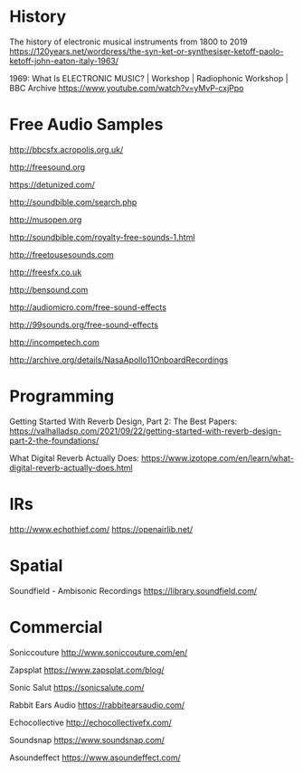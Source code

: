 # History

The history of electronic musical instruments from 1800 to 2019
https://120years.net/wordpress/the-syn-ket-or-synthesiser-ketoff-paolo-ketoff-john-eaton-italy-1963/

1969: What Is ELECTRONIC MUSIC? | Workshop | Radiophonic Workshop | BBC Archive
https://www.youtube.com/watch?v=yMvP-cxjPpo

# Free Audio Samples

http://bbcsfx.acropolis.org.uk/

http://freesound.org

https://detunized.com/

http://soundbible.com/search.php

http://musopen.org

http://soundbible.com/royalty-free-sounds-1.html

http://freetousesounds.com

http://freesfx.co.uk

http://bensound.com

http://audiomicro.com/free-sound-effects

http://99sounds.org/free-sound-effects

http://incompetech.com

http://archive.org/details/NasaApollo11OnboardRecordings

# Programming

Getting Started With Reverb Design, Part 2: The Best Papers:
https://valhalladsp.com/2021/09/22/getting-started-with-reverb-design-part-2-the-foundations/

What Digital Reverb Actually Does:
https://www.izotope.com/en/learn/what-digital-reverb-actually-does.html

# IRs

http://www.echothief.com/
https://openairlib.net/

# Spatial

Soundfield - Ambisonic Recordings
https://library.soundfield.com/

# Commercial

Soniccouture
http://www.soniccouture.com/en/

Zapsplat
https://www.zapsplat.com/blog/

Sonic Salut
https://sonicsalute.com/

Rabbit Ears Audio
https://rabbitearsaudio.com/

Echocollective
http://echocollectivefx.com/

Soundsnap
https://www.soundsnap.com/

Asoundeffect
https://www.asoundeffect.com/

